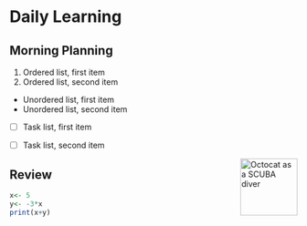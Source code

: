# Daily Learning

## Morning Planning
1.  Ordered list, first item
2.  Ordered list, second item

- Unordered list, first item
- Unordered list, second item

- [ ] Task list, first item
- [ ] Task list, second item


<img alt="Octocat as a SCUBA diver" src="https://octodex.github.com/images/scubatocat.png" width = "100" align="right">

## Review
```r
x<- 5
y<- -3*x
print(x+y)
```
